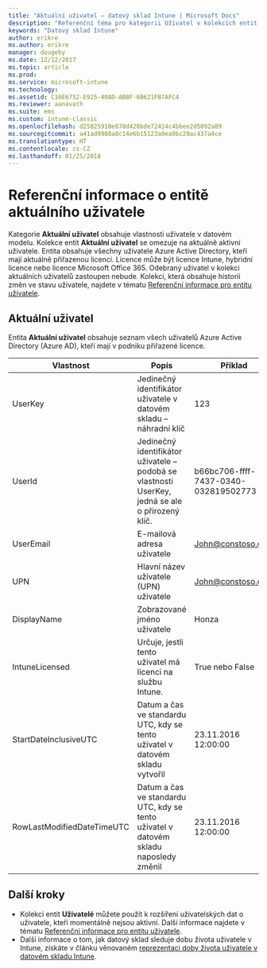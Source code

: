 ```yaml
---
title: "Aktuální uživatel – datový sklad Intune | Microsoft Docs"
description: "Referenční téma pro kategorii Uživatel v kolekcích entit v rozhraní API datového skladu Intune"
keywords: "Datový sklad Intune"
author: erikre
ms.author: erikre
manager: dougeby
ms.date: 12/12/2017
ms.topic: article
ms.prod: 
ms.service: microsoft-intune
ms.technology: 
ms.assetid: C10E6752-E925-40AD-ABBF-6B621FB7AFC4
ms.reviewer: aanavath
ms.suite: ems
ms.custom: intune-classic
ms.openlocfilehash: d25825910e878d428bde72414c4bbee2d5092a89
ms.sourcegitcommit: a41ad9988a8c14e6b15123a9ea9bc29ac437a4ce
ms.translationtype: HT
ms.contentlocale: cs-CZ
ms.lasthandoff: 01/25/2018
---
```

# <a name="reference-for-current-user-entity"></a>Referenční informace o entitě aktuálního uživatele

Kategorie **Aktuální uživatel** obsahuje vlastnosti uživatele v datovém modelu. Kolekce entit **Aktuální uživatel** se omezuje na aktuálně aktivní uživatele. Entita obsahuje všechny uživatele Azure Active Directory, kteří mají aktuálně přiřazenou licenci. Licence může být licence Intune, hybridní licence nebo licence Microsoft Office 365. Odebraný uživatel v kolekci aktuálních uživatelů zastoupen nebude. Kolekci, která obsahuje historii změn ve stavu uživatele, najdete v tématu [Referenční informace pro entitu uživatele](reports-ref-user.md).


## <a name="current-user"></a>Aktuální uživatel

Entita **Aktuální uživatel** obsahuje seznam všech uživatelů Azure Active Directory (Azure AD), kteří mají v podniku přiřazené licence.

| Vlastnost  | Popis | Příklad |
|---------|------------|--------|
| UserKey |Jedinečný identifikátor uživatele v datovém skladu – náhradní klíč |123 |
| UserId |Jedinečný identifikátor uživatele – podobá se vlastnosti UserKey, jedná se ale o přirozený klíč. |b66bc706-ffff-7437-0340-032819502773 |
| UserEmail |E-mailová adresa uživatele |John@constoso.com |
| UPN | Hlavní název uživatele (UPN) uživatele | John@constoso.com |
| DisplayName |Zobrazované jméno uživatele |Honza |
| IntuneLicensed |Určuje, jestli tento uživatel má licenci na službu Intune. |True nebo False |
| StartDateInclusiveUTC |Datum a čas ve standardu UTC, kdy se tento uživatel v datovém skladu vytvořil |23.11.2016 12:00:00 |
| RowLastModifiedDateTimeUTC |Datum a čas ve standardu UTC, kdy se tento uživatel v datovém skladu naposledy změnil |23.11.2016 12:00:00 |

## <a name="next-steps"></a>Další kroky
 - Kolekci entit **Uživatelé** můžete použít k rozšíření uživatelských dat o uživatele, kteří momentálně nejsou aktivní. Další informace najdete v tématu [Referenční informace pro entitu uživatele](reports-ref-user.md).
 - Další informace o tom, jak datový sklad sleduje dobu života uživatele v Intune, získáte v článku věnovaném [reprezentaci doby života uživatele v datovém skladu Intune](reports-ref-user-timeline.md).
